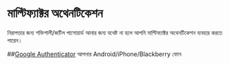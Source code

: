 # মাল্টিফ্যাক্টর অথেনটিকেশন

নিরাপত্তার জন্য শক্তিশালী/জটিল পাসোয়ার্ড আনার জন্য যথেষ্ট না হলে আপনি  মাল্টিফ্যাক্টর অথেনটিকেশন ব্যবহার করতে পারেন।

##[Google Authenticator](https://wordpress.org/plugins/google-authenticator/)
আপনার Android/iPhone/Blackberry ফোন 
